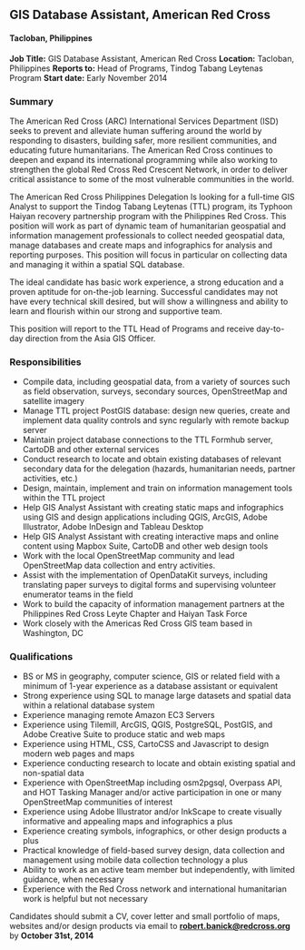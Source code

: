 ## GIS Database Assistant, American Red Cross
#### Tacloban, Philippines

**Job Title:** GIS Database Assistant, American Red Cross
**Location:** Tacloban, Philippines
**Reports to:** Head of Programs, Tindog Tabang Leytenas Program
**Start date:** Early November 2014

### Summary
The American Red Cross (ARC) International Services Department (ISD) seeks to prevent and alleviate human suffering around the world by responding to disasters, building safer, more resilient communities, and educating future humanitarians. The American Red Cross continues to deepen and expand its international programming while also working to strengthen the global Red Cross Red Crescent Network, in order to deliver critical assistance to some of the most vulnerable communities in the world.

The American Red Cross Philippines Delegation Is looking for a full-time GIS Analyst to support the Tindog Tabang Leytenas (TTL) program, its Typhoon Haiyan recovery partnership program with the Philippines Red Cross. This position will work as part of dynamic team of humanitarian geospatial and information management professionals to collect needed geospatial data, manage databases and create maps and infographics for analysis and reporting purposes. This position will focus in particular on collecting data and managing it within a spatial SQL database.

The ideal candidate has basic work experience, a strong education and a proven aptitude for on-the-job learning. Successful candidates may not have every technical skill desired, but will show a willingness and ability to learn and flourish within our strong and supportive team.

This position will report to the TTL Head of Programs and receive day-to-day direction from the Asia GIS Officer.

### Responsibilities
-	Compile data, including geospatial data, from a variety of sources such as field observation, surveys, secondary sources, OpenStreetMap and satellite imagery
-	Manage TTL project PostGIS database: design new queries, create and implement data quality controls and sync regularly with remote backup server
-	Maintain project database connections to the TTL Formhub server, CartoDB and other external services
-	Conduct research to locate and obtain existing databases of relevant secondary data for the delegation (hazards, humanitarian needs, partner activities, etc.)
-	Design, maintain, implement and train on information management tools within the TTL project
-	Help GIS Analyst Assistant with creating static maps and infographics using GIS and design applications including QGIS, ArcGIS, Adobe Illustrator, Adobe InDesign and Tableau Desktop
-	Help GIS Analyst Assistant with creating interactive maps and online content using Mapbox Suite, CartoDB and other web design tools
-	Work with the local OpenStreetMap community and lead OpenStreetMap data collection and entry activities.
-	Assist with the implementation of OpenDataKit surveys, including translating paper surveys to digital forms and supervising volunteer enumerator teams in the field
-	Work to build the capacity of information management partners at the Philippines Red Cross Leyte Chapter and Haiyan Task Force
-	Work closely with the Americas Red Cross GIS team based in Washington, DC

### Qualifications

-	BS or MS in geography, computer science, GIS or related field with a minimum of 1-year experience as a database assistant or equivalent
-	Strong experience using SQL to manage large datasets and spatial data within a relational database system
-	Experience managing remote Amazon EC3 Servers
-	Experience using Tilemill, ArcGIS, QGIS, PostgreSQL, PostGIS, and Adobe Creative Suite to produce static and web maps
-	Experience using HTML, CSS, CartoCSS and Javascript to design modern web pages and maps
-	Experience conducting research to locate and obtain existing spatial and non-spatial data
-	Experience with OpenStreetMap including osm2pgsql, Overpass API, and HOT Tasking Manager and/or active participation in one or many OpenStreetMap communities of interest
-	Experience using Adobe Illustrator and/or InkScape to create visually informative and appealing maps and infographics a plus
-	Experience creating symbols, infographics, or other design products a plus
-	Practical knowledge of field-based survey design, data collection and management using mobile data collection technology a plus
-	Ability to work as an active team member but independently, with limited guidance, when necessary
-	Experience with the Red Cross network and international humanitarian work is helpful but not necessary

Candidates should submit a CV, cover letter and small portfolio of maps, websites and/or design products via email to **robert.banick@redcross.org** by **October 31st, 2014**

